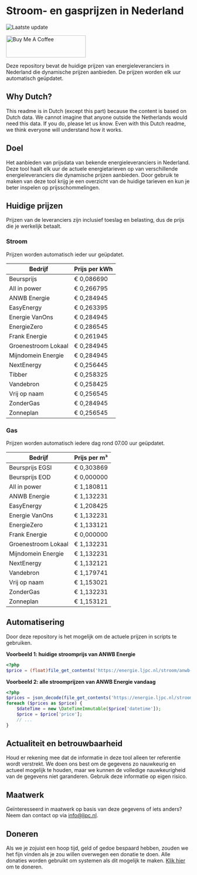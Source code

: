 # Stroom- en gasprijzen in Nederland

![Laatste update](https://img.shields.io/badge/laatste%20update-2024--04--23%2001%3A00%20CET-brightgreen)

<a href="https://www.buymeacoffee.com/Lars-" target="_blank"><img src="https://cdn.buymeacoffee.com/buttons/v2/default-orange.png" alt="Buy Me A Coffee" height="60" style="height: 60px !important;width: 217px !important;" ></a>

Deze repository bevat de huidige prijzen van energieleveranciers in Nederland die dynamische prijzen aanbieden. De prijzen worden elk uur automatisch geüpdatet.

## Why Dutch?

This readme is in Dutch (except this part) because the content is based on Dutch data. We cannot imagine that anyone outside the Netherlands would need this data. If you do, please let us know. Even with this Dutch readme, we think
everyone will understand how it works.

## Doel

Het aanbieden van prijsdata van bekende energieleveranciers in Nederland. Deze tool haalt elk uur de actuele energietarieven op van verschillende energieleveranciers die dynamische prijzen aanbieden. Door gebruik te maken van deze tool
krijg je een overzicht van de huidige tarieven en kun je beter inspelen op prijsschommelingen.

## Huidige prijzen

Prijzen van de leveranciers zijn inclusief toeslag en belasting, dus de prijs die je werkelijk betaalt.

### Stroom

Prijzen worden automatisch ieder uur geüpdatet.

 Bedrijf | Prijs per kWh 
---------|---------------
Beursprijs | € 0,086690
All in power | € 0,266795
ANWB Energie | € 0,284945
EasyEnergy | € 0,263395
Energie VanOns | € 0,284945
EnergieZero | € 0,286545
Frank Energie | € 0,261945
Groenestroom Lokaal | € 0,284945
Mijndomein Energie | € 0,284945
NextEnergy | € 0,256445
Tibber | € 0,258325
Vandebron | € 0,258425
Vrij op naam | € 0,256545
ZonderGas | € 0,284945
Zonneplan | € 0,256545


### Gas

Prijzen worden automatisch iedere dag rond 07.00 uur geüpdatet.

 Bedrijf | Prijs per m³ 
---------|--------------
Beursprijs EGSI | € 0,303869
Beursprijs EOD | € 0,000000
All in power | € 1,180811
ANWB Energie | € 1,132231
EasyEnergy | € 1,208425
Energie VanOns | € 1,132231
EnergieZero | € 1,133121
Frank Energie | € 0,000000
Groenestroom Lokaal | € 1,132231
Mijndomein Energie | € 1,132231
NextEnergy | € 1,132121
Vandebron | € 1,179741
Vrij op naam | € 1,153021
ZonderGas | € 1,132231
Zonneplan | € 1,153121


## Automatisering

Door deze repository is het mogelijk om de actuele prijzen in scripts te gebruiken.

**Voorbeeld 1: huidige stroomprijs van ANWB Energie**

```php
<?php
$price = (float)file_get_contents('https://energie.ljpc.nl/stroom/anwb-energie-nu.txt');

```

**Voorbeeld 2: alle stroomprijzen van ANWB Energie vandaag**

```php
<?php
$prices = json_decode(file_get_contents('https://energie.ljpc.nl/stroom/all-in-power-vandaag.json'),true);
foreach ($prices as $price) {
    $dateTime = new \DateTimeImmutable($price['datetime']);
    $price = $price['price'];
    // ...
}
```

## Actualiteit en betrouwbaarheid

Houd er rekening mee dat de informatie in deze tool alleen ter referentie wordt verstrekt. We doen ons best om de gegevens zo nauwkeurig en actueel mogelijk te houden, maar we kunnen de volledige nauwkeurigheid van de gegevens niet
garanderen. Gebruik deze informatie op eigen risico.

## Maatwerk

Geïnteresseerd in maatwerk op basis van deze gegevens of iets anders? Neem dan contact op
via [info@ljpc.nl](mailto:info@ljpc.nl?subject=Energie%20prijzen).

## Doneren

Als we je zojuist een hoop tijd, geld of gedoe bespaard hebben, zouden we het fijn vinden als je zou willen overwegen een
donatie te doen. Alle donaties worden gebruikt om systemen als dit mogelijk te
maken. [Klik hier](https://www.buymeacoffee.com/Lars-) om te doneren.
